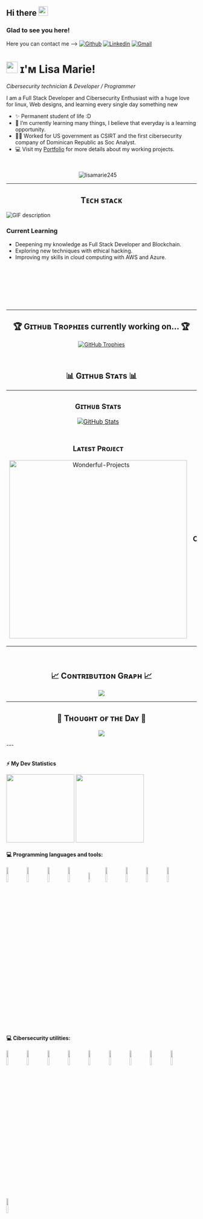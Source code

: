  <!--  Banner (portada del perfil)
 
 ![Banner](https://github.com/kmhmubin/kmhmubin/blob/master/GitHub-Profile-Cover.jpg)
-->

<!-- welcome message -->
<h2>Hi there <img src="https://media.giphy.com/media/hvRJCLFzcasrR4ia7z/giphy.gif" width="25px"></h2>
<h3>Glad to see you here!</h3>

Here you can contact me -->
[![Github](https://img.shields.io/badge/-Github-000?style=flat&logo=Github&logoColor=white)](https://github.com/lisamarie245)
[![Linkedin](https://img.shields.io/badge/-LinkedIn-blue?style=flat&logo=Linkedin&logoColor=white)](https:www.linkedin.com/in/lisa-marie-moreno)
[![Gmail](https://img.shields.io/badge/-Gmail-c14438?style=flat&logo=Gmail&logoColor=white)](mailto:finanzasmoreno24@gmail.com)

<!--Header Name-->
# <img src="https://emojis.slackmojis.com/emojis/images/1531849430/4246/blob-sunglasses.gif?1531849430" width="30"/> ɪ'ᴍ Lisa Marie! 
*Cibersecurity technician & Developer / Programmer*
<br /> 

<!--Start Intro-->               
<p align="left">I am a Full Stack Developer and Cibersecurity Enthusiast with a huge love for linux, Web designs, and learning every single day something new </p>

- ✨ Permanent student of life :D
- 🌱 I’m currently learning many things, I believe that everyday is a learning opportunity.
- 💁‍♂️ Worked for US government as CSIRT and the first cibersecurity company of Dominican Republic as Soc Analyst. 
- 💻 Visit my [Portfolio](https://lisamarie245.github.io) for more details about my working projects.
<!--End Intro-->

 <br /> 
 
<!--Profile Count Badge-->
<p align="center">
  <img src="https://komarev.com/ghpvc/?username=lisamarie245&label=Profile%20views&color=770677&style=for-the-badge&logo=star" alt="lisamarie245" style="padding-right:20px;" />
</p>

---

<!-- Languages and Tools Section -->       
<h2 align="center">Tᴇᴄʜ sᴛᴀᴄᴋ </h2> 
<picture>
  <source media="(prefers-color-scheme: dark)" srcset="./Amazing.gif">
  <source media="(prefers-color-scheme: light)" srcset="./Amazing.gif">
  <img align="left" alt="GIF description" src="./Amazing.giff">
</picture>
<br />

<h3 align="left">Current Learning</h3>
<ul align="left">
  <li>Deepening my knowledge as Full Stack Developer and Blockchain.</li>
  <li>Exploring new techniques with ethical hacking.</li>
  <li>Improving my skills in cloud computing with AWS and Azure.</li>
</ul>

<br />
<br />
<br />
<br />
<br />
<br />


----------------------------------------------------------------

<!--Trophies Section-->   
<h2 align="center">🏆 Gɪᴛʜᴜʙ Tʀᴏᴘʜɪᴇs currently working on... 🏆</h2>
<p align="center">
  <a href="https://github.com/lisamarie245">
    <picture>
      <source media="(prefers-color-scheme: dark)" srcset="https://github-profile-trophy.vercel.app/?username=lisamarie245&no-bg=true&row=2&column=6&margin-w=20&margin-h=20&theme=monokai">
      <source media="(prefers-color-scheme: light)" srcset="https://github-profile-trophy.vercel.app/?username=lisamarie245&no-bg=true&row=2&column=6&margin-w=20&margin-h=20">
      <img alt="GitHub Trophies" src="https://github-profile-trophy.vercel.app/?username=lisamarie245&no-bg=true&no-frame=true&row=2&column=6&margin-w=20&margin-h=20">
    </picture>
  </a>
</p>
<br />

<!--Github stats Table--> 
<h2 align="center">📊 Gɪᴛʜᴜʙ Sᴛᴀᴛs 📊</h2>

<table width="100%">
  <tr>
    <td width="50%">
      <h3 align="center"><strong>Gɪᴛʜᴜʙ Sᴛᴀᴛs</strong></h3>
      <p align="center">
        <a href="https://github.com/lisamarie245">
          <img align="center" src="https://github-readme-stats.vercel.app/api?username=lisamarie245&count_private=true&show_icons=true&theme=nightowl&bg_color=0,000000,441350&title_color=c56a90&text_color=ffffff&rank_icon=github&hide=prs,issues,contribs&show=reviews,prs_merged,prs_merged_percentage" alt="GitHub Stats" />
        </a>
      </p>
    </td>
    <td width="50%">
      <h3 align="center"><strong>Sᴛʀᴇᴀᴋ Sᴛᴀᴛs</strong></h3>
      <p align="center">
        <a href="https://github.com/lisamarie245">
          <img align="center" src="https://streak-stats.demolab.com?user=lisamarie245&theme=nightowl&background=0,000000,441350&fire=ffeb95&ring=ffeb95&sideNums=ffffff&sideLabels=ffffff&dates=c56a90&currStreakNum=ffffff" alt="Streak Stats" />
        </a>
      </p>
    </td>
  </tr>
  <tr>
    <td width="50%">
      <h3 align="center"><strong>Lᴀᴛᴇsᴛ Pʀᴏᴊᴇᴄᴛ</strong></h3>
      <p align="center">
        <a href="https://github.com/lisamarie245/Wonderful-Projects-With-4geeks">
          <img align="center" width="470" src="https://github-readme-stats.vercel.app/api/pin/?username=lisamarie245&repo=Wonderful-Projects-With-4geeks&theme=nightowl&show_owner=true&bg_color=0,000000,441350&title_color=c56a90&text_color=ffffff" alt="Wonderful-Projects" />
        </a>
      </p>
    <td width="50%">
      <h3 align="center"><strong>Tᴏᴘ Cᴏɴᴛʀɪʙᴜᴛɪᴏɴs</strong></h3>
      <p align="center">
        <a href="https://github.com/lisamarie245">
          <img align="center" src="https://github-contributor-stats.vercel.app/api?username=lisamarie245&limit=2&theme=nightowl&show_owner=true&combine_all_yearly_contributions=false&bg_color=0,000000,441350&title_color=c56a90&text_color=ffffff" alt="Top Repo" />
        </a>
      </p>
    </td>
  </tr>
</table>
<br />

<!--Contribution Graph-->
<h2 align="center">📈 Cᴏɴᴛʀɪʙᴜᴛɪᴏɴ Gʀᴀᴘʜ 📈</h2>
<div align="center">
    <img src="https://github-readme-activity-graph.vercel.app/graph?username=lisamarie245&bg_color=220a28&&color=ffffff&line=c56a90&point=ffeb95&area=false&hide_border=false" border-radius="15">
</div>

---

<!--Dynamic Quote card updates everyday at 12 PM--> 
<h2 align="center">🌟 Tʜᴏᴜɢʜᴛ ᴏғ ᴛʜᴇ Dᴀʏ 🌟</h2>

<!--STARTS_HERE_QUOTE_CARD-->
<p align="center">
    <img src="https://readme-daily-quotes.vercel.app/api?author=Brian%20Tracy&quote=The%20more%20reasons%20you%20have%20for%20achieving%20your%20goal%2C%20the%20more%20determined%20you%20will%20become.&theme=light&bg_color=0d1117&author_color=c3d1d9&accent_color=1f6feb">
</p>
<!--ENDS_HERE_QUOTE_CARD-->
---
<br />
<br />

<!-- GitHub stats -->
<b>⚡ My Dev Statistics</b>

<p>
<!-- GitHub Stats -->
<img height="180em" src="https://github-readme-stats.vercel.app/api?username=lisamarie245&show_icons=true&hide_border=true" />

<!-- Most Used Languages -->
<img height="180em" src="https://github-readme-stats.vercel.app/api/top-langs/?username=lisamarie245&exclude_repo=KNN-Image-Classification&show_icons=true&hide_border=true&layout=compact&langs_count=8"/>
</p>
<!-- --------- -->

#### :computer: Programming languages and tools:
<p>

 
<code><img width="10%" src="https://www.vectorlogo.zone/logos/w3_html5/w3_html5-ar21.svg"></code>
<code><img width="10%" src="https://www.vectorlogo.zone/logos/javascript/javascript-ar21.svg"></code>
<code><img width="10%" src="https://www.vectorlogo.zone/logos/w3_css/w3_css-ar21.svg"></code>
<code><img width="10%" src="https://www.vectorlogo.zone/logos/python/python-ar21.svg"></code>
<code><img width="8%" src="https://www.vectorlogo.zone/logos/php/php-ar21.svg"></code>
<code><img width="10%" src="https://www.vectorlogo.zone/logos/font-awesome/font-awesome-ar21.svg"></code>
<code><img width="10%" src="https://www.vectorlogo.zone/logos/gitlab/gitlab-ar21.svg"></code>
<code><img width="10%" src="https://www.vectorlogo.zone/logos/palletsprojects_flask/palletsprojects_flask-ar21.svg"></code>
<code><img width="10%" src="https://www.vectorlogo.zone/logos/reactjs/reactjs-ar21.svg"></code>

<br />

#### :computer: Cibersecurity utilities:

<code><img width="10%" src="https://www.vectorlogo.zone/logos/docker/docker-ar21.svg"></code>
<code><img width="10%" src="https://www.vectorlogo.zone/logos/mysql/mysql-ar21.svg"></code>
<code><img width="10%" src="https://www.vectorlogo.zone/logos/ubuntu/ubuntu-ar21.svg"></code>
<code><img width="10%" src="https://www.vectorlogo.zone/logos/slack/slack-ar21.svg"></code>
<code><img width="10%" src="https://www.vectorlogo.zone/logos/linux/linux-ar21.svg"></code>
<code><img width="10%" src="https://www.vectorlogo.zone/logos/phpmyadmin/phpmyadmin-ar21.svg"></code>
<code><img width="10%" src="https://www.vectorlogo.zone/logos/virtualbox/virtualbox-ar21.svg"></code>
<code><img width="10%" src="https://www.vectorlogo.zone/logos/cisco/cisco-ar21.svg"></code>
<code><img width="10%" src="https://www.vectorlogo.zone/logos/oracle/oracle-ar21.svg"></code>
<code><img width="10%" src="https://www.vectorlogo.zone/logos/boum_tails/boum_tails-ar21.svg"></code>
</p>


<!--
Here are some ideas to get you started:

- 🔭 I’m currently working on ...
- 🌱 I’m currently learning ...
- 👯 I’m looking to collaborate on ...
- 🤔 I’m looking for help with ...
- 💬 Ask me about ...
- 📫 How to reach me: ...
- ⚡ Fun fact: ...

-->
